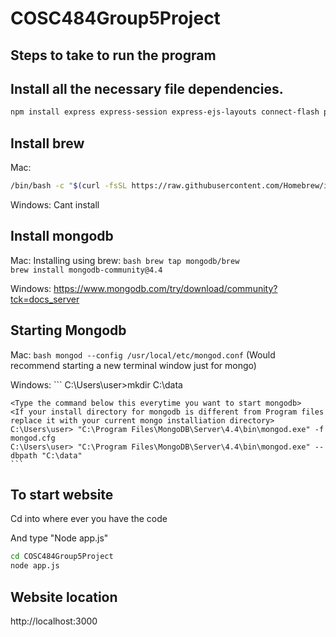 # COSC484Group5Project

## Steps to take to run the program

## Install all the necessary file dependencies.

```bash
npm install express express-session express-ejs-layouts connect-flash passport passport-local mongoose bcrypt ejs
```

## Install  brew

Mac:
```bash
/bin/bash -c "$(curl -fsSL https://raw.githubusercontent.com/Homebrew/install/master/install.sh)"
```

Windows:
Cant install

## Install mongodb

Mac:
    Installing using brew:
    ```bash
        brew tap mongodb/brew
        brew install mongodb-community@4.4```

Windows:
https://www.mongodb.com/try/download/community?tck=docs_server

## Starting Mongodb

Mac:
    ```bash
    mongod --config /usr/local/etc/mongod.conf```
    (Would recommend starting a new terminal window just for mongo)
    
Windows:
    ```
    <Follow these commands to start mongodb on windows>
    <Only do the command below the first time after installing mongodb>
    C:\Users\user>mkdir C:\data
    
    <Type the command below this everytime you want to start mongodb>
    <If your install directory for mongodb is different from Program files replace it with your current mongo installiation directory>
    C:\Users\user> "C:\Program Files\MongoDB\Server\4.4\bin\mongod.exe" -f mongod.cfg
    C:\Users\user> "C:\Program Files\MongoDB\Server\4.4\bin\mongod.exe" --dbpath "C:\data"
    ```
    
## To start website

Cd into where ever you have the code 

And type "Node app.js"

```bash
cd COSC484Group5Project
node app.js
```
    
## Website location

http://localhost:3000